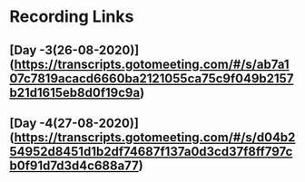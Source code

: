 # Recording Links 
## [Day -3(26-08-2020)] (https://transcripts.gotomeeting.com/#/s/ab7a107c7819acacd6660ba2121055ca75c9f049b2157b21d1615eb8d0f19c9a)

## [Day -4(27-08-2020)] (https://transcripts.gotomeeting.com/#/s/d04b254952d8451d1b2df74687f137a0d3cd37f8ff797cb0f91d7d3d4c688a77)
